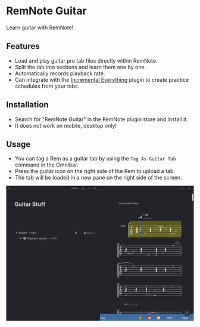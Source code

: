 # RemNote Guitar

Learn guitar with RemNote!

## Features

- Load and play guitar pro tab files directly within RemNote.
- Split the tab into sections and learn them one by one.
- Automatically records playback rate.
- Can integrate with the [Incremental Everything](https://github.com/bjsi/incremental-everything) plugin to create practice schedules from your tabs.

## Installation

- Search for "RemNote Guitar" in the RemNote plugin store and install it.
- It does not work on mobile, desktop only!

## Usage

- You can tag a Rem as a guitar tab by using the `Tag As Guitar Tab` command in the Omnibar.
- Press the guitar icon on the right side of the Rem to upload a tab.
- The tab will be loaded in a new pane on the right side of the screen.

![tab-player](https://raw.githubusercontent.com/bjsi/remnote-guitar/main/img/tab-player.png)
